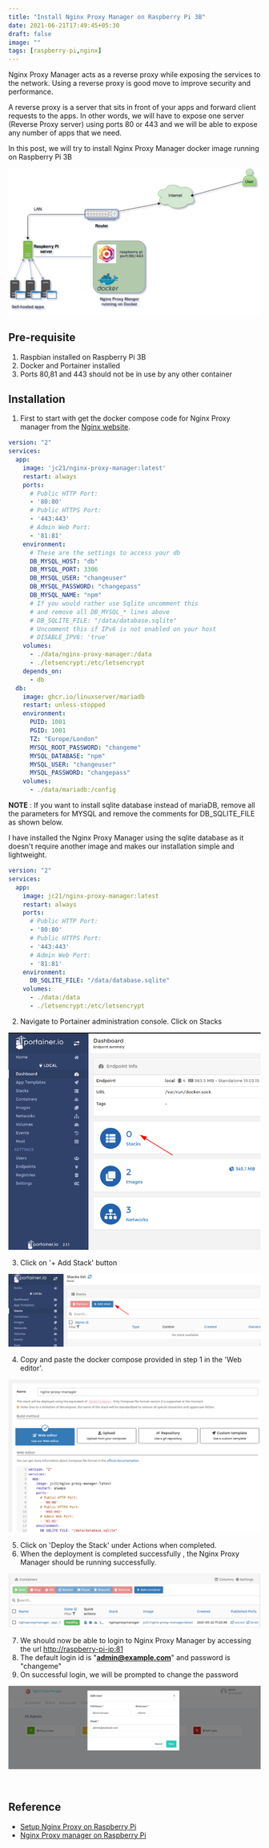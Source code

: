 ```yaml
---
title: "Install Nginx Proxy Manager on Raspberry Pi 3B"
date: 2021-06-21T17:49:45+05:30
draft: false
image: ""
tags: [raspberry-pi,nginx]
---
```




Nginx Proxy Manager acts as a reverse proxy while exposing the services to the network. Using a reverse proxy is good move to improve security and performance.

A reverse proxy is a server that sits in front of your apps and forward client requests to the apps. In other words, we will have to expose one server (Reverse Proxy server) using ports 80 or 443 and we will be able to expose any number of apps that we need.

In this post, we will try to install Nginx Proxy Manager docker image running on Raspberry Pi 3B


![image](images/2021/05/NginxProxyManager.jpg)





## Pre-requisite

1. Raspbian installed on Raspberry Pi 3B
2. Docker and Portainer installed 
3. Ports 80,81 and 443 should not be in use by any other container

## Installation

1. First to start with get the docker compose code for Nginx Proxy manager from the [Nginx website](https://nginxproxymanager.com/setup/#configuration-file).

``` yaml
version: "2"
services:
  app:
    image: 'jc21/nginx-proxy-manager:latest'
    restart: always
    ports:
      # Public HTTP Port:
      - '80:80'
      # Public HTTPS Port:
      - '443:443'
      # Admin Web Port:
      - '81:81'
    environment:
      # These are the settings to access your db
      DB_MYSQL_HOST: "db"
      DB_MYSQL_PORT: 3306
      DB_MYSQL_USER: "changeuser"
      DB_MYSQL_PASSWORD: "changepass"
      DB_MYSQL_NAME: "npm"
      # If you would rather use Sqlite uncomment this
      # and remove all DB_MYSQL_* lines above
      # DB_SQLITE_FILE: "/data/database.sqlite"
      # Uncomment this if IPv6 is not enabled on your host
      # DISABLE_IPV6: 'true'
    volumes:
      - ./data/nginx-proxy-manager:/data
      - ./letsencrypt:/etc/letsencrypt
    depends_on:
      - db
  db:
    image: ghcr.io/linuxserver/mariadb
    restart: unless-stopped
    environment:
      PUID: 1001
      PGID: 1001
      TZ: "Europe/London"
      MYSQL_ROOT_PASSWORD: "changeme"
      MYSQL_DATABASE: "npm"
      MYSQL_USER: "changeuser"
      MYSQL_PASSWORD: "changepass"
    volumes:
      - ./data/mariadb:/config
```

**NOTE** : If you want to install sqlite database instead of mariaDB, remove all the parameters for MYSQL and remove the comments for DB_SQLITE_FILE as shown below.

I have installed the Nginx Proxy Manager using the sqlite database as it doesn't require another image and makes our installation simple and lightweight.

``` yaml 
version: "2"
services:
  app:
    image: jc21/nginx-proxy-manager:latest
    restart: always
    ports:
      # Public HTTP Port:
      - '80:80'
      # Public HTTPS Port:
      - '443:443'
      # Admin Web Port:
      - '81:81'
    environment:
      DB_SQLITE_FILE: "/data/database.sqlite"
    volumes:
      - ./data:/data
      - ./letsencrypt:/etc/letsencrypt
```

2. Navigate to Portainer administration console. Click on Stacks

![](/images/2021/05/Click-stacks.png "Click-stack")

3. Click on '+ Add Stack' button

![](/images/2021/05/Add-Stack.png "Add-stack")

4. Copy and paste the docker compose provided in step 1 in the 'Web editor'. 

![](/images/2021/05/deploy-docker-compose.png)

5. Click on 'Deploy the Stack' under Actions when completed.
6. When the deployment is completed successfully , the Nginx Proxy Manager should be running successfully.

![](/images/2021/05/nginx-proxy-manager-running.png "nginx-proxy-running")

7. We should now be able to login to Nginx Proxy Manager by accessing the url [http://raspberry-pi-ip:81](http://raspberry-pi-ip:81)
8. The default login id is "**admin@example.com**" and password is "changeme"
9. On successful login, we will be prompted to change the password

![admin-first-login](/images/2021/05/admin-first-login.png)

    

## Reference

- [Setup Nginx Proxy on Raspberry Pi](https://nginxproxymanager.com/setup/#running-on-raspberry-pi-arm-devices)
- [Nginx Proxy manager on Raspberry Pi](https://www.jhmelo.com/nginx-proxy-manager-raspberry)




